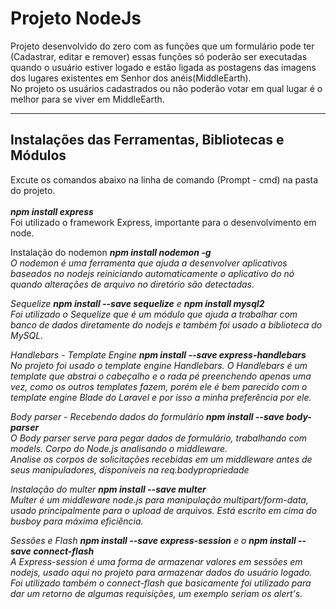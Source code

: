 <h1>Projeto NodeJs</h1>
Projeto desenvolvido do zero com as funções que um formulário pode ter (Cadastrar, editar e remover) essas funções
só poderão ser executadas quando o usuário estiver logado e estão ligada as postagens das imagens dos lugares
existentes em Senhor dos anéis(MiddleEarth).<br/>
No projeto os usuários cadastrados ou não poderão votar em qual lugar é o melhor para se viver em MiddleEarth.

<hr>

<h2>Instalações das Ferramentas, Bibliotecas e Módulos</h2>

Excute os comandos abaixo na linha de comando (Prompt - cmd) na pasta do projeto.
<br/><br/>
<i><b>npm install express</b></i>
<br/>
Foi utilizado o framework Express, importante para o desenvolvimento em node.

Instalação do nodemon <i><b>npm install nodemon -g</b><i>
<br/>
O nodemon é uma ferramenta que ajuda a desenvolver aplicativos baseados no
nodejs reiniciando automaticamente o aplicativo do nó quando alterações
de arquivo no diretório são detectadas.

Sequelize <i><b>npm install --save sequelize</b></i> e <i><b>npm install mysql2</b></i>
<br/>
Foi utilizado o Sequelize que é um módulo que ajuda a trabalhar com banco de
dados diretamente do nodejs e também foi usado a biblioteca do MySQL.

Handlebars - Template Engine <i><b>npm install --save express-handlebars</b></i>
<br/>
No projeto foi usado o template engine Handlebars. O Handlebars é um
template que abstrai o cabeçalho e o rada pé preenchendo apenas uma vez,
como os outros templates fazem, porém ele é bem parecido com o template
engine Blade do Laravel e por isso a minha preferência por ele.

Body parser - Recebendo dados do formulário <i><b>npm install --save body-parser</b></i>
<br/>
O Body parser serve para pegar dados de formulário, trabalhando com models.
Corpo do Node.js analisando o middleware.
<br/>
Analise os corpos de solicitações recebidas em um middleware antes de seus
manipuladores, disponíveis na req.bodypropriedade

Instalação do multer <i><b>npm install --save multer</b></i>
<br/>
Multer é um middleware node.js para manipulação multipart/form-data, usado
principalmente para o upload de arquivos. Está escrito em cima do busboy
para máxima eficiência.

Sessões e Flash <i><b>npm install --save express-session</b></i> e o <i><b>npm install --save connect-flash</b></i>
<br/>
A Express-session é uma forma de armazenar valores em sessões em nodejs, usado aqui
no projeto para armazenar dados do usuário logado. Foi utilizado também o connect-flash
que basicamente foi utilizado para dar um retorno de algumas requisições, um exemplo seriam os alert's.
